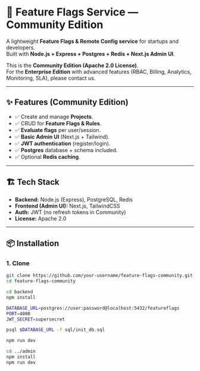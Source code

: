 # 🚀 Feature Flags Service — Community Edition

A lightweight **Feature Flags & Remote Config service** for startups and developers.  
Built with **Node.js + Express + Postgres + Redis + Next.js Admin UI**.  

This is the **Community Edition (Apache 2.0 License)**.  
For the **Enterprise Edition** with advanced features (RBAC, Billing, Analytics, Monitoring, SLA), please contact us.

---

## ✨ Features (Community Edition)
- ✅ Create and manage **Projects**.
- ✅ CRUD for **Feature Flags & Rules**.
- ✅ **Evaluate flags** per user/session.
- ✅ **Basic Admin UI** (Next.js + Tailwind).
- ✅ **JWT authentication** (register/login).
- ✅ **Postgres** database + schema included.
- ✅ Optional **Redis caching**.

---

## 🏗️ Tech Stack
- **Backend:** Node.js (Express), PostgreSQL, Redis  
- **Frontend (Admin UI):** Next.js, TailwindCSS  
- **Auth:** JWT (no refresh tokens in Community)  
- **License:** Apache 2.0  

---

## 📦 Installation

### 1. Clone
```bash
git clone https://github.com/your-username/feature-flags-community.git
cd feature-flags-community

cd backend
npm install

DATABASE_URL=postgres://user:password@localhost:5432/featureflags
PORT=4000
JWT_SECRET=supersecret

psql $DATABASE_URL -f sql/init_db.sql

npm run dev

cd ../admin
npm install
npm run dev

